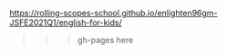 

https://rolling-scopes-school.github.io/enlighten96gm-JSFE2021Q1/english-for-kids/ 
>>> gh-pages here
